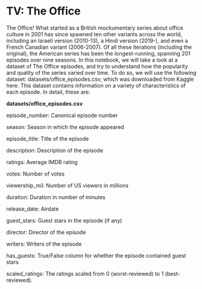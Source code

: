 # TV: The Office

The Office! What started as a British mockumentary series about office culture in 2001 has since spawned ten other variants across the world, including an Israeli version (2010-13), a Hindi version (2019-), and even a French Canadian variant (2006-2007). Of all these iterations (including the original), the American series has been the longest-running, spanning 201 episodes over nine seasons.
In this notebook, we will take a look at a dataset of The Office episodes, and try to understand how the popularity and quality of the series varied over time. To do so, we will use the following dataset: datasets/office_episodes.csv, which was downloaded from Kaggle here.
This dataset contains information on a variety of characteristics of each episode. In detail, these are: 


**datasets/office_episodes.csv**

episode_number: Canonical episode number

season: Season in which the episode appeared

episode_title: Title of the episode

description: Description of the episode

ratings: Average IMDB rating

votes: Number of votes

viewership_mil: Number of US viewers in millions

duration: Duration in number of minutes

release_date: Airdate

guest_stars: Guest stars in the episode (if any)

director: Director of the episode

writers: Writers of the episode

has_guests: True/False column for whether the episode contained guest stars

scaled_ratings: The ratings scaled from 0 (worst-reviewed) to 1 (best-reviewed).
